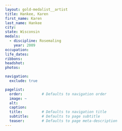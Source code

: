 ```yaml
---
layout: gold-medalist__artist
title: Hankee, Karen
first_name: Karen
last_name: Hankee
city: 
state: Wisconsin
medals: 
  - discipline: Rosemaling
    year: 2009
occupation:
life_dates:
ribbons:
headshot:
photos:

navigation:
  exclude: true

pagelist:
  order:         # Defaults to navigation order  
  image: ~
  alt:
  caption:
  title:         # Defaults to navigation title
  subtitle:      # Defaults to page subtitle
  teaser:        # Defaults to page meta-description  
---
```

